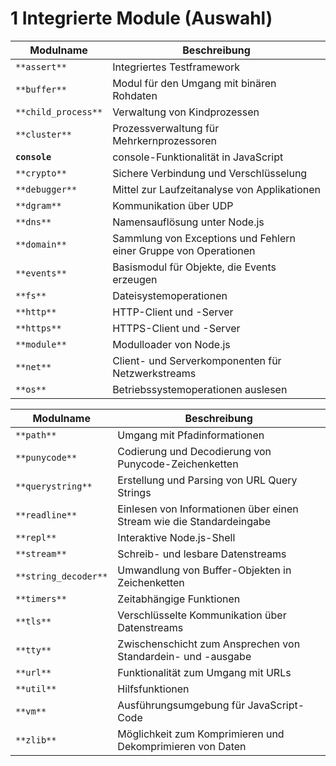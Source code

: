 # 1 Integrierte Module (Auswahl)

| Modulname           | Beschreibung                                                     |
| ------------------- | ---------------------------------------------------------------- |
| `**assert**`        | Integriertes Testframework                                       |
| `**buffer**`        | Modul für den Umgang mit binären Rohdaten                        |
| `**child_process**` | Verwaltung von Kindprozessen                                     |
| `**cluster**`       | Prozessverwaltung für Mehrkernprozessoren                        |
| **`console`**       | console-Funktionalität in JavaScript                             |
| `**crypto**`        | Sichere Verbindung und Verschlüsselung                           |
| `**debugger**`      | Mittel zur Laufzeitanalyse von Applikationen                     |
| `**dgram**`         | Kommunikation über UDP                                           |
| `**dns**`           | Namensauflösung unter Node.js                                    |
| `**domain**`        | Sammlung von Exceptions und Fehlern einer Gruppe von Operationen |
| `**events**`        | Basismodul für Objekte, die Events erzeugen                      |
| `**fs**`            | Dateisystemoperationen                                           |
| `**http**`          | HTTP-Client und -Server                                          |
| `**https**`         | HTTPS-Client und -Server                                         |
| `**module**`        | Modulloader von Node.js                                          |
| `**net**`           | Client- und Serverkomponenten für Netzwerkstreams                |
| `**os**`            | Betriebssystemoperationen auslesen                               |

|Modulname|Beschreibung|
|---|---|
|`**path**`|Umgang mit Pfadinformationen|
|`**punycode**`|Codierung und Decodierung von Punycode-Zeichenketten|
|`**querystring**`|Erstellung und Parsing von URL Query Strings|
|`**readline**`|Einlesen von Informationen über einen Stream wie die Standardeingabe|
|`**repl**`|Interaktive Node.js-Shell|
|`**stream**`|Schreib- und lesbare Datenstreams|
|`**string_decoder**`|Umwandlung von Buffer-Objekten in Zeichenketten|
|`**timers**`|Zeitabhängige Funktionen|
|`**tls**`|Verschlüsselte Kommunikation über Datenstreams|
|`**tty**`|Zwischenschicht zum Ansprechen von Standardein- und -ausgabe|
|`**url**`|Funktionalität zum Umgang mit URLs|
|`**util**`|Hilfsfunktionen|
|`**vm**`|Ausführungsumgebung für JavaScript-Code|
|`**zlib**`|Möglichkeit zum Komprimieren und Dekomprimieren von Daten|
